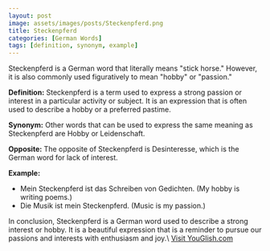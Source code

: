 ```yaml
---
layout: post
image: assets/images/posts/Steckenpferd.png
title: Steckenpferd
categories: [German Words]
tags: [definition, synonym, example]
---
```


Steckenpferd is a German word that literally means "stick horse." However, it is also commonly used figuratively to mean "hobby" or "passion." 

**Definition:** Steckenpferd is a term used to express a strong passion or interest in a particular activity or subject. It is an expression that is often used to describe a hobby or a preferred pastime. 

**Synonym:** Other words that can be used to express the same meaning as Steckenpferd are Hobby or Leidenschaft. 

**Opposite:** The opposite of Steckenpferd is Desinteresse, which is the German word for lack of interest. 

**Example:** 
- Mein Steckenpferd ist das Schreiben von Gedichten. (My hobby is writing poems.)
- Die Musik ist mein Steckenpferd. (Music is my passion.) 

In conclusion, Steckenpferd is a German word used to describe a strong interest or hobby. It is a beautiful expression that is a reminder to pursue our passions and interests with enthusiasm and joy.\ <a id="yg-widget-0" class="youglish-widget" data-query="Steckenpferd" data-lang="german" data-components="8412" data-auto-start="0" data-bkg-color="theme_light" data-title="How%20to%20pronounce%20Steckenpferd%20in%20German"  rel="nofollow" href="https://youglish.com">Visit YouGlish.com</a><script async src="https://youglish.com/public/emb/widget.js" charset="utf-8"></script>